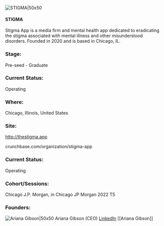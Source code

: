 

![STIGMA|50x50](https://res.cloudinary.com/crunchbase-production/image/upload/upr7nrogjpvbituqalqj)

#### STIGMA
Stigma App is a media firm and mental health app dedicated to eradicating the stigma associated with mental illness and other misunderstood disorders. Founded in 2020 and is based in Chicago, IL.

### Stage: 
Pre-seed - Graduate 

### Current Status: 
Operating

### Where:
Chicago, Illinois, United States

### Site:
http://thestigma.app



crunchbase.com/organization/stigma-app

### Current Status: 
Operating

### Cohort/Sessions: 
Chicago J.P. Morgan, in Chicago JP Morgan 2022 T5

### Founders: 

![Ariana Gibson|50x50](https://www.f6s.com/content-resource/profiles/2906541_th2.jpg) Ariana Gibson (CEO) [LinkedIn](https://linkedin.com/in/ariana-gibson) [[Ariana Gibson]]


